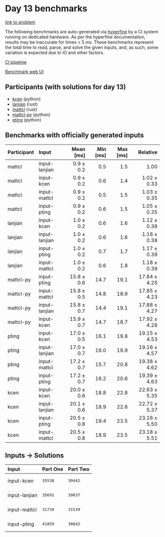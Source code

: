 # Day 13 benchmarks

[link to problem](https://adventofcode.com/2023/day/13)

The following benchmarks are auto-generated via
[hyperfine](https://github.com/sharkdp/hyperfine) by a CI system running on
dedicated hardware. As per the hyperfine documentation, results may be
inaccurate for times < 5 ms. These benchmarks represent the total time to read,
parse, and solve the given inputs, and, as such, some variation is expected due
to IO and other factors.

[CI pipeline](http://ci.papercode.net:8080/teams/main/pipelines/aoc2023)

[Benchmark web UI](https://aoc.ancalagon.black)


## Participants (with solutions for day 13)

- [kcen](https://github.com/kcen/aoc2023) (python)
- [lanjian](https://github.com/lanjian/aoc-2023) (rust)
- [mattcl](https://github.com/mattcl/aoc2023) (rust)
- [mattcl-py](https://github.com/mattcl/aoc2023-py) (python)
- [pting](https://github.com/pting/aoc2023) (python)


## Benchmarks with officially generated inputs

| Participant | Input | Mean [ms] | Min [ms] | Max [ms] | Relative |
|:---|:---|---:|---:|---:|---:|
| mattcl | input-lanjian | 0.9 ± 0.2 | 0.5 | 1.5 | 1.00 |
| mattcl | input-kcen | 0.9 ± 0.2 | 0.6 | 1.4 | 1.02 ± 0.33 |
| mattcl | input-mattcl | 0.9 ± 0.2 | 0.5 | 1.5 | 1.03 ± 0.35 |
| mattcl | input-pting | 0.9 ± 0.2 | 0.6 | 1.5 | 1.05 ± 0.35 |
| lanjian | input-kcen | 1.0 ± 0.2 | 0.6 | 1.6 | 1.12 ± 0.38 |
| lanjian | input-lanjian | 1.0 ± 0.2 | 0.6 | 1.6 | 1.16 ± 0.38 |
| lanjian | input-pting | 1.0 ± 0.2 | 0.7 | 1.7 | 1.17 ± 0.39 |
| lanjian | input-mattcl | 1.0 ± 0.2 | 0.6 | 1.8 | 1.18 ± 0.39 |
| mattcl-py | input-pting | 15.8 ± 0.6 | 14.7 | 19.1 | 17.84 ± 4.25 |
| mattcl-py | input-mattcl | 15.8 ± 0.5 | 14.8 | 18.9 | 17.85 ± 4.23 |
| mattcl-py | input-lanjian | 15.8 ± 0.7 | 14.4 | 19.1 | 17.88 ± 4.27 |
| mattcl-py | input-kcen | 15.9 ± 0.7 | 14.7 | 18.7 | 17.92 ± 4.28 |
| pting | input-kcen | 17.0 ± 0.5 | 16.1 | 19.8 | 19.15 ± 4.53 |
| pting | input-lanjian | 17.0 ± 0.7 | 16.0 | 19.9 | 19.16 ± 4.57 |
| pting | input-mattcl | 17.2 ± 0.7 | 15.7 | 20.8 | 19.38 ± 4.62 |
| pting | input-pting | 17.2 ± 0.7 | 16.2 | 20.6 | 19.39 ± 4.63 |
| kcen | input-kcen | 20.0 ± 0.6 | 18.8 | 22.8 | 22.63 ± 5.35 |
| kcen | input-lanjian | 20.1 ± 0.6 | 18.9 | 22.6 | 22.72 ± 5.37 |
| kcen | input-pting | 20.5 ± 0.8 | 19.4 | 23.5 | 23.16 ± 5.50 |
| kcen | input-mattcl | 20.5 ± 0.8 | 18.9 | 23.5 | 23.18 ± 5.51 |


## Inputs -> Solutions

| Input | Part One | Part Two |
|:---|:---|:---|
|input-kcen|<pre>35538</pre>|<pre>30442</pre>|
|input-lanjian|<pre>35691</pre>|<pre>39037</pre>|
|input-mattcl|<pre>31739</pre>|<pre>31539</pre>|
|input-pting|<pre>41859</pre>|<pre>30842</pre>|